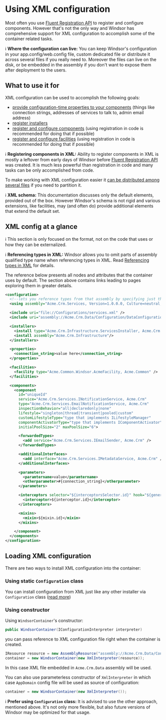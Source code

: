 # Using XML configuration

Most often you use [Fluent Registration API](fluent-registration-api.md) to register and configure components. However that's not the only way and Windsor has comprehensive support for XML configuration to accomplish some of the container related tasks.

:information_source: **Where the configuration can live:** You can keep Windsor's configuration in your app.config/web.config file, custom dedicated file or distribute it across several files if you really need to. Moreover the files can live on the disk, or be embedded in the assembly if you don't want to expose them after deployment to the users.

## What to use it for

XML configuration can be used to accomplish the following goals:

* [provide configuration-time properties to your components](xml-configuration-properties.md) (things like connection strings, addresses of services to talk to, admin email address)
* [register installers](registering-installers.md)
* [register and configure components](registering-components.md) (using registration in code is recommended for doing that if possible)
* [register and configure facilities](facilities-xml-configuration.md) (using registration in code is recommended for doing that if possible)

:information_source: **Registering components in XML:** Ability to register components in XML is mostly a leftover from early days of Windsor before [Fluent Registration API](fluent-registration-api.md) was created. It is much less powerful than registration in code and many tasks can be only accomplished from code.

To make working with XML configuration easier it [can be distributed among several files](xml-configuration-includes.md) if you need to partition it.

:information_source: **XML schema:** This documentation discusses only the default elements, provided out of the box. However Windsor's schema is not rigid and various extensions, like facilities, may (and often do) provide additional elements that extend the default set.

## XML config at a glance

:information_source: This section is only focused on the format, not on the code that uses or how they can be externalized.

:information_source: **Referencing types in XML:** Windsor allows you to omit parts of assembly qualified type name when referencing types in XML. Read [Referencing types in XML](referencing-types-in-xml.md) for details.

The reference below presents all nodes and attributes that the container uses by default. The section above contains links leading to pages exploring them in greater details.

```xml
<configuration>
  <!--lets you reference types from that assembly by specifying just their name, instead of assembly qualified full name.-->
  <using assembly="Acme.Crm.Services, Version=1.0.0.0, Culture=neutral, PublicKeyToken=1987352536523" />

  <include uri="file://Configurations/services.xml" />
  <include uri="assembly://Acme.Crm.Data/Configuration/DataConfiguration.xml" />

  <installers>
    <install type="Acme.Crm.Infrastructure.ServicesInstaller, Acme.Crm.Infrastructure"/>
    <install assembly="Acme.Crm.Infrastructure"/>
  </installers>

  <properties>
    <connection_string>value here</connection_string>
  </properties>

  <facilities>
    <facility type="Acme.Common.Windsor.AcmeFacility, Acme.Common" />
  </facilities>

  <components>
    <component
      id="uniqueId"
      service="Acme.Crm.Services.INotificationService, Acme.Crm"
      type="Acme.Crm.Services.EmailNotificationService, Acme.Crm"
      inspectionBehavior="all|declaredonly|none"
      lifestyle="singleton|thread|transient|pooled|custom"
      customLifestyleType="type that implements ILifestyleManager"
      componentActivatorType="type that implements IComponentActivator"
      initialPoolSize="2" maxPoolSize="6">

      <forwardedTypes>
        <add service="Acme.Crm.Services.IEmailSender, Acme.Crm" />
      </forwardedTypes>

      <additionalInterfaces>
        <add interface="Acme.Crm.Services.IMetadataService, Acme.Crm" />
      </additionalInterfaces>

      <parameters>
        <paramtername>value</paramtername>
        <otherparameter>#{connection_string}</otherparameter>
      </parameters>

      <interceptors selector="${interceptorsSelector.id}" hook="${generationHook.id}">
        <interceptor>${interceptor.id}</interceptor>
      </interceptors>

      <mixins>
        <mixin>${mixin.id}</mixin>
      </mixins>

    </component>
  </components>
</configuration>
```

## Loading XML configuration

There are two ways to install XML configuration into the container:

### Using static `Configuration` class

You can install configuration from XML just like any other installer via `Configuration` class ([read more](installers.md#configuration-class))

### Using constructor

Using `WindsorContainer`'s constructor:

```csharp
public WindsorContainer(IConfigurationInterpreter interpreter)
```

you can pass reference to XML configuration file right when the container is created.

```csharp
IResource resource = new AssemblyResource("assembly://Acme.Crm.Data/Configuration/services.xml");
container = new WindsorContainer(new XmlInterpreter(resource));
```

In this case XML file embedded in `Acme.Crm.Data` assembly will be used.

You can also use parameterless constructor of `XmlInterpreter` in which case `AppDomain` config file will be used as source of configuration:

```csharp
container = new WindsorContainer(new XmlInterpreter());
```

:information_source: **Prefer using `Configuration` class:** It is advised to use the other approach, mentioned above. It's not only more flexible, but also future versions of Windsor may be optimized for that usage.
